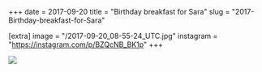 +++
date = 2017-09-20
title = "Birthday breakfast for Sara"
slug = "2017-Birthday-breakfast-for-Sara"

[extra]
image = "/2017-09-20_08-55-24_UTC.jpg"
instagram = "https://instagram.com/p/BZQcNB_BK1p"
+++

<img src="/2017-09-20_08-55-24_UTC.jpg" />
